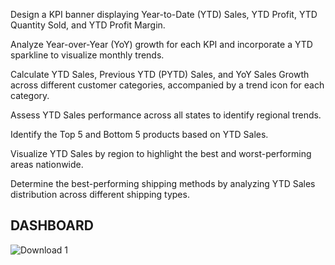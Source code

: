 Design a KPI banner displaying Year-to-Date (YTD) Sales, YTD Profit, YTD Quantity Sold, and YTD Profit Margin.

Analyze Year-over-Year (YoY) growth for each KPI and incorporate a YTD sparkline to visualize monthly trends.

Calculate YTD Sales, Previous YTD (PYTD) Sales, and YoY Sales Growth across different customer categories, accompanied by a trend icon for each category.

Assess YTD Sales performance across all states to identify regional trends.

Identify the Top 5 and Bottom 5 products based on YTD Sales.

Visualize YTD Sales by region to highlight the best and worst-performing areas nationwide.

Determine the best-performing shipping methods by analyzing YTD Sales distribution across different shipping types.




DASHBOARD
------------


![Download 1](https://github.com/user-attachments/assets/9ad92b8b-3f23-4d0f-8301-dc230ebf5356)

